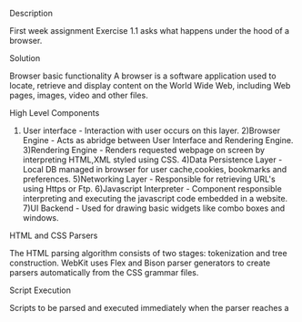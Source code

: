  Description

First week assignment Exercise 1.1 asks what happens under the hood of a browser.

Solution

Browser basic functionality
A browser is a software application used to locate, retrieve and display content on the World Wide Web, including Web pages, images, video and other files.

High Level Components 

1) User interface  - Interaction with user occurs on this layer.
2)Browser Engine - Acts as abridge between User Interface and Rendering Engine.
3)Rendering Engine - Renders requested webpage on screen by interpreting HTML,XML styled using CSS.
4)Data Persistence Layer - Local DB managed in browser for user cache,cookies, bookmarks and preferences.
5)Networking Layer - Responsible for retrieving URL's using Https or Ftp.
6)Javascript Interpreter - Component responsible interpreting and executing the javascript code embedded in a website.
7)UI Backend -  Used for drawing basic widgets like combo boxes and windows.

HTML and CSS Parsers

The HTML parsing algorithm consists of two stages: tokenization and tree construction.
WebKit uses Flex and Bison parser generators to create parsers automatically from the CSS grammar files. 

Script Execution

Scripts to be parsed and executed immediately when the parser reaches a <script> tag.
Script is external then the resource must first be fetched from the network - this is also done synchronously, and parsing halts until the resource is fetched.
HTML5 can asynchronous parsing.











